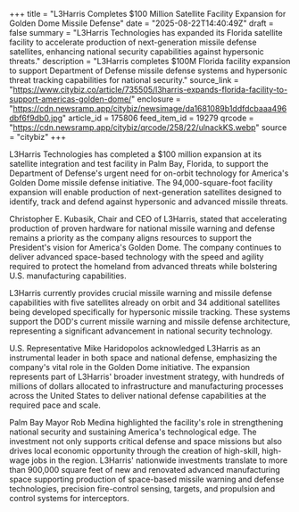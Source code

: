 +++
title = "L3Harris Completes $100 Million Satellite Facility Expansion for Golden Dome Missile Defense"
date = "2025-08-22T14:40:49Z"
draft = false
summary = "L3Harris Technologies has expanded its Florida satellite facility to accelerate production of next-generation missile defense satellites, enhancing national security capabilities against hypersonic threats."
description = "L3Harris completes $100M Florida facility expansion to support Department of Defense missile defense systems and hypersonic threat tracking capabilities for national security."
source_link = "https://www.citybiz.co/article/735505/l3harris-expands-florida-facility-to-support-americas-golden-dome/"
enclosure = "https://cdn.newsramp.app/citybiz/newsimage/da1681089b1ddfdcbaaa496dbf6f9db0.jpg"
article_id = 175806
feed_item_id = 19279
qrcode = "https://cdn.newsramp.app/citybiz/qrcode/258/22/ulnackKS.webp"
source = "citybiz"
+++

<p>L3Harris Technologies has completed a $100 million expansion at its satellite integration and test facility in Palm Bay, Florida, to support the Department of Defense's urgent need for on-orbit technology for America's Golden Dome missile defense initiative. The 94,000-square-foot facility expansion will enable production of next-generation satellites designed to identify, track and defend against hypersonic and advanced missile threats.</p><p>Christopher E. Kubasik, Chair and CEO of L3Harris, stated that accelerating production of proven hardware for national missile warning and defense remains a priority as the company aligns resources to support the President's vision for America's Golden Dome. The company continues to deliver advanced space-based technology with the speed and agility required to protect the homeland from advanced threats while bolstering U.S. manufacturing capabilities.</p><p>L3Harris currently provides crucial missile warning and missile defense capabilities with five satellites already on orbit and 34 additional satellites being developed specifically for hypersonic missile tracking. These systems support the DOD's current missile warning and missile defense architecture, representing a significant advancement in national security technology.</p><p>U.S. Representative Mike Haridopolos acknowledged L3Harris as an instrumental leader in both space and national defense, emphasizing the company's vital role in the Golden Dome initiative. The expansion represents part of L3Harris' broader investment strategy, with hundreds of millions of dollars allocated to infrastructure and manufacturing processes across the United States to deliver national defense capabilities at the required pace and scale.</p><p>Palm Bay Mayor Rob Medina highlighted the facility's role in strengthening national security and sustaining America's technological edge. The investment not only supports critical defense and space missions but also drives local economic opportunity through the creation of high-skill, high-wage jobs in the region. L3Harris' nationwide investments translate to more than 900,000 square feet of new and renovated advanced manufacturing space supporting production of space-based missile warning and defense technologies, precision fire-control sensing, targets, and propulsion and control systems for interceptors.</p>